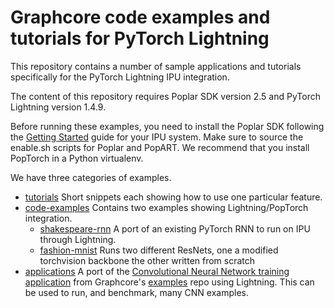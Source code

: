 # Graphcore code examples and tutorials for PyTorch Lightning

This repository contains a number of sample applications and tutorials specifically for the PyTorch Lightning IPU integration.

The content of this repository requires Poplar SDK version 2.5 and PyTorch Lightning version 1.4.9.

Before running these examples, you need to install the Poplar SDK following the [Getting Started](https://docs.graphcore.ai/en/latest/getting-started.html) guide for your IPU system. Make sure to source the enable.sh scripts for Poplar and PopART. We recommend that you install PopTorch in a Python virtualenv.

We have three categories of examples.

* [tutorials](tutorials) Short snippets each showing how to use one particular feature.
* [code-examples](code-examples/) Contains two examples showing Lightning/PopTorch integration.
    * [shakespeare-rnn](code-examples/shakespeare-rnn) A port of an existing PyTorch RNN to run on IPU through Lightning.
    * [fashion-mnist](code-examples/fashion-mnist) Runs two different ResNets, one a modified torchvision backbone the other written from scratch
* [applications](applications) A port of the [Convolutional Neural Network training application](https://github.com/graphcore/examples/tree/master/vision/cnns/pytorch/train) from Graphcore's [examples](https://github.com/graphcore/examples) repo using Lightning. This can be used to run, and benchmark, many CNN examples.
